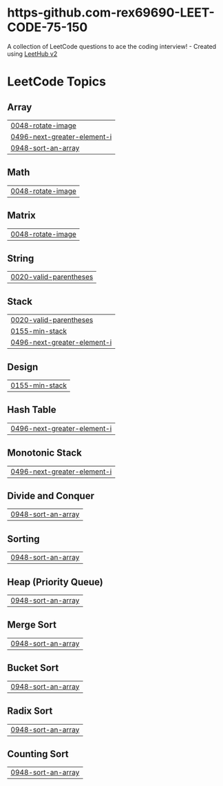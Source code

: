 # https-github.com-rex69690-LEET-CODE-75-150
A collection of LeetCode questions to ace the coding interview! - Created using [LeetHub v2](https://github.com/arunbhardwaj/LeetHub-2.0)

<!---LeetCode Topics Start-->
# LeetCode Topics
## Array
|  |
| ------- |
| [0048-rotate-image](https://github.com/rex69690/https-github.com-rex69690-LEET-CODE-75-150/tree/master/0048-rotate-image) |
| [0496-next-greater-element-i](https://github.com/rex69690/https-github.com-rex69690-LEET-CODE-75-150/tree/master/0496-next-greater-element-i) |
| [0948-sort-an-array](https://github.com/rex69690/https-github.com-rex69690-LEET-CODE-75-150/tree/master/0948-sort-an-array) |
## Math
|  |
| ------- |
| [0048-rotate-image](https://github.com/rex69690/https-github.com-rex69690-LEET-CODE-75-150/tree/master/0048-rotate-image) |
## Matrix
|  |
| ------- |
| [0048-rotate-image](https://github.com/rex69690/https-github.com-rex69690-LEET-CODE-75-150/tree/master/0048-rotate-image) |
## String
|  |
| ------- |
| [0020-valid-parentheses](https://github.com/rex69690/https-github.com-rex69690-LEET-CODE-75-150/tree/master/0020-valid-parentheses) |
## Stack
|  |
| ------- |
| [0020-valid-parentheses](https://github.com/rex69690/https-github.com-rex69690-LEET-CODE-75-150/tree/master/0020-valid-parentheses) |
| [0155-min-stack](https://github.com/rex69690/https-github.com-rex69690-LEET-CODE-75-150/tree/master/0155-min-stack) |
| [0496-next-greater-element-i](https://github.com/rex69690/https-github.com-rex69690-LEET-CODE-75-150/tree/master/0496-next-greater-element-i) |
## Design
|  |
| ------- |
| [0155-min-stack](https://github.com/rex69690/https-github.com-rex69690-LEET-CODE-75-150/tree/master/0155-min-stack) |
## Hash Table
|  |
| ------- |
| [0496-next-greater-element-i](https://github.com/rex69690/https-github.com-rex69690-LEET-CODE-75-150/tree/master/0496-next-greater-element-i) |
## Monotonic Stack
|  |
| ------- |
| [0496-next-greater-element-i](https://github.com/rex69690/https-github.com-rex69690-LEET-CODE-75-150/tree/master/0496-next-greater-element-i) |
## Divide and Conquer
|  |
| ------- |
| [0948-sort-an-array](https://github.com/rex69690/https-github.com-rex69690-LEET-CODE-75-150/tree/master/0948-sort-an-array) |
## Sorting
|  |
| ------- |
| [0948-sort-an-array](https://github.com/rex69690/https-github.com-rex69690-LEET-CODE-75-150/tree/master/0948-sort-an-array) |
## Heap (Priority Queue)
|  |
| ------- |
| [0948-sort-an-array](https://github.com/rex69690/https-github.com-rex69690-LEET-CODE-75-150/tree/master/0948-sort-an-array) |
## Merge Sort
|  |
| ------- |
| [0948-sort-an-array](https://github.com/rex69690/https-github.com-rex69690-LEET-CODE-75-150/tree/master/0948-sort-an-array) |
## Bucket Sort
|  |
| ------- |
| [0948-sort-an-array](https://github.com/rex69690/https-github.com-rex69690-LEET-CODE-75-150/tree/master/0948-sort-an-array) |
## Radix Sort
|  |
| ------- |
| [0948-sort-an-array](https://github.com/rex69690/https-github.com-rex69690-LEET-CODE-75-150/tree/master/0948-sort-an-array) |
## Counting Sort
|  |
| ------- |
| [0948-sort-an-array](https://github.com/rex69690/https-github.com-rex69690-LEET-CODE-75-150/tree/master/0948-sort-an-array) |
<!---LeetCode Topics End-->